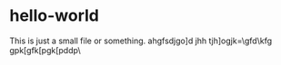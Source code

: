 # hello-world
This is just a small file or something.
ahgfsdjgo]d jhh tjh]ogjk=\gfd\kfg  gpk[gfk[pgk\[pddp\

